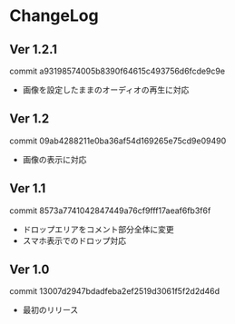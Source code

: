 # ChangeLog

## Ver 1.2.1
commit a93198574005b8390f64615c493756d6fcde9c9e  
* 画像を設定したままのオーディオの再生に対応  


## Ver 1.2
commit 09ab4288211e0ba36af54d169265e75cd9e09490  

* 画像の表示に対応  


## Ver 1.1
commit 8573a7741042847449a76cf9fff17aeaf6fb3f6f  

* ドロップエリアをコメント部分全体に変更  
* スマホ表示でのドロップ対応  


## Ver 1.0
commit 13007d2947bdadfeba2ef2519d3061f5f2d2d46d  

* 最初のリリース  
